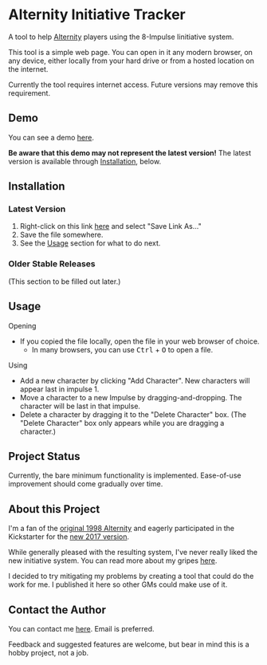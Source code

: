 # Alternity Initiative Tracker

A tool to help [Alternity](http://www.sasquatchgamestudio.com/products/alternity/) players using the 8-Impulse Iinitiative system.

This tool is a simple web page. You can open in it any modern browser, on any device, either locally from your hard drive or from a hosted location on the internet.

Currently the tool requires internet access. Future versions may remove this requirement.

## Demo

You can see a demo [here](http://members.iinet.net.au/~nichevo/alternity-initiative-tracker/).

__Be aware that this demo may not represent the latest version!__ The latest version is available through [Installation](installation), below.

## Installation

### Latest Version

1. Right-click on this link [here](https://github.com/d16-nichevo/alternity-initiative-tracker/raw/master/index.html) and select "Save Link As..."
2. Save the file somewhere.
3. See the [Usage](usage) section for what to do next.

### Older Stable Releases

(This section to be filled out later.)

## Usage

Opening

* If you copied the file locally, open the file in your web browser of choice.
  * In many browsers, you can use <kbd>Ctrl</kbd> + <kbd>O</kbd> to open a file.

Using

* Add a new character by clicking "Add Character". New characters will appear last in impulse 1.
* Move a character to a new Impulse by dragging-and-dropping. The character will be last in that impulse.
* Delete a character by dragging it to the "Delete Character" box. (The "Delete Character" box only appears while you are dragging a character.)

## Project Status

Currently, the bare minimum functionality is implemented. Ease-of-use improvement should come gradually over time.

## About this Project

I'm a fan of the [original 1998 Alternity](https://en.wikipedia.org/wiki/Alternity) and eagerly participated in the Kickstarter for the [new 2017 version](https://www.kickstarter.com/projects/sasquatchgamestudio/alternity-2017-a-science-fiction-roleplaying-game).

While generally pleased with the resulting system, I've never really liked the new initiative system. You can read more about my gripes [here](https://www.reddit.com/r/Alternity2018/comments/9n97cx).

I decided to try mitigating my problems by creating a tool that could do the work for me. I published it here so other GMs could make use of it.

## Contact the Author

You can contact me [here](http://deck16.net/contact). Email is preferred.

Feedback and suggested features are welcome, but bear in mind this is a hobby project, not a job.